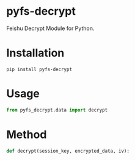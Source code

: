 # pyfs-decrypt

Feishu Decrypt Module for Python.

# Installation

```shell
pip install pyfs-decrypt
```

# Usage

```python
from pyfs_decrypt.data import decrypt
```

# Method

```python
def decrypt(session_key, encrypted_data, iv):
```
